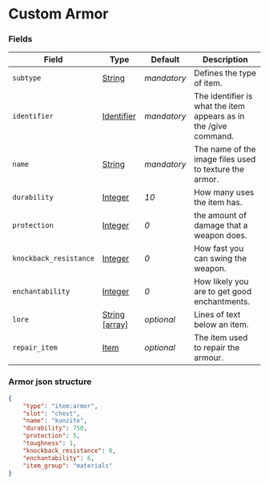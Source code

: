 # Custom Armor

### Fields

   Field   | Type | Default | Description
-----------|------|---------|-------------
`subtype` | [String]() | *mandatory* | Defines the type of item.
`identifier` | [Identifier]() | *mandatory* | The identifier is what the item appears as in the /give command.
`name` | [String]() | *mandatory* | The name of the image files used to texture the armor.
`durability` | [Integer]() | *10* | How many uses the item has.
`protection` | [Integer]() | *0* | the amount of damage that a weapon does.
`knockback_resistance` | [Integer]() | *0* | How fast you can swing the weapon.
`enchantability` | [Integer]() | *0* | How likely you are to get good enchantments.
`lore` | [String [array]]() | *optional* | Lines of text below an item.
`repair_item` | [Item]() | *optional* | The item used to repair the armour.

### Armor json structure

```json
{
	"type": "item:armor",
	"slot": "chest",
	"name": "kunzite",
	"durability": 750,
	"protection": 5,
	"toughness": 1,
	"knockback_resistance": 0,
	"enchantability": 6,
	"item_group": "materials"
}
```
